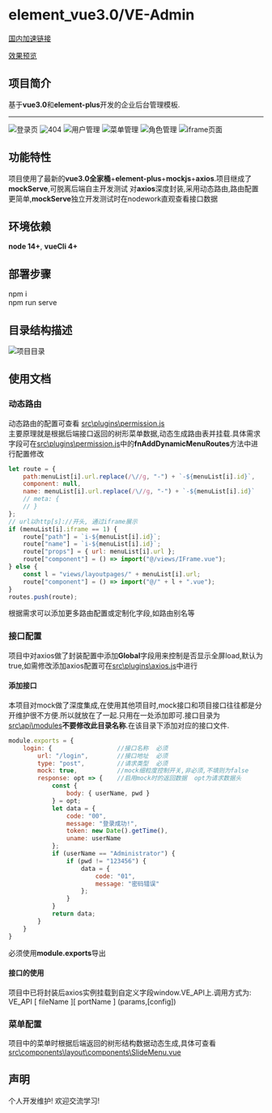 <!--
 * @Author: your name
 * @Date: 2021-01-07 09:49:49
 * @LastEditTime: 2021-03-17 15:52:04
 * @LastEditors: Please set LastEditors
 * @Description: In User Settings Edit
 * @FilePath: \element_vue3.0\README.md
-->

# element_vue3.0/VE-Admin

[国内加速链接](https://gitee.com/asaasa/element_vue3.0)

[效果预览](http://asaasa.gitee.io/xujianhua)

## 项目简介

基于**vue3.0**和**element-plus**开发的企业后台管理模板.
___
![登录页](./pvw/login-min.png)
![404](./pvw/404-min.png)
![用户管理](./pvw/user-min.png)
![菜单管理](./pvw/menu-min.png)
![角色管理](./pvw/role-min.png)
![iframe页面](./pvw/iframe-min.png)

## 功能特性

项目使用了最新的**vue3.0全家桶**+**element-plus**+**mockjs**+**axios**.项目继成了**mockServe**,可脱离后端自主开发测试
对**axios**深度封装,采用动态路由,路由配置更简单,**mockServe**独立开发测试时在nodework直观查看接口数据



## 环境依赖

**node 14+**, **vueCli 4+**

## 部署步骤

npm i  
npm run serve

## 目录结构描述

![项目目录](./pvw/01.png)

## 使用文档

### 动态路由

动态路由的配置可查看 [src\plugins\permission.js](src\plugins\permission.js)  
主要原理就是根据后端接口返回的树形菜单数据,动态生成路由表并挂载.具体需求字段可在[src\plugins\permission.js](src\plugins\permission.js)中的**fnAddDynamicMenuRoutes**方法中进行配置修改

~~~js
let route = {
    path:menuList[i].url.replace(/\//g, "-") + `-${menuList[i].id}`,
    component: null,
    name: menuList[i].url.replace(/\//g, "-") + `-${menuList[i].id}`
    // meta: {
    // }
};
// url以http[s]://开头, 通过iframe展示
if (menuList[i].iframe == 1) {
    route["path"] = `i-${menuList[i].id}`;
    route["name"] = `i-${menuList[i].id}`;
    route["props"] = { url: menuList[i].url };
    route["component"] = () => import("@/views/IFrame.vue");
} else {
    const l = "views/layoutpages/" + menuList[i].url;
    route["component"] = () => import("@/" + l + ".vue");
}
routes.push(route);
~~~

根据需求可以添加更多路由配置或定制化字段,如路由别名等

### 接口配置

项目中对axios做了封装配置中添加**Global**字段用来控制是否显示全屏load,默认为true,如需修改添加axios配置可在[src\plugins\axios.js](src\plugins\axios.js)中进行

#### 添加接口

本项目对mock做了深度集成,在使用其他项目时,mock接口和项目接口往往都是分开维护很不方便.所以就放在了一起.只用在一处添加即可.接口目录为[src\api\modules](src\api\modules)**不要修改此目录名称**.在该目录下添加对应的接口文件.

~~~js
module.exports = {
    login: {                  //接口名称  必须
        url: "/login",        //接口地址  必须
        type: "post",         //请求类型  必须
        mock: true,           //mock细粒度控制开关,非必须,不填则为false
        response: opt => {    //启用mock时的返回数据  opt为请求数据头
            const {
                body: { userName, pwd }
            } = opt;
            let data = {
                code: "00",
                message: "登录成功!",
                token: new Date().getTime(),
                uname: userName
            };
            if (userName == "Administrator") {
                if (pwd != "123456") {
                    data = {
                        code: "01",
                        message: "密码错误"
                    };
                }
            }
            return data;
        }
    }
}
~~~

必须使用**module.exports**导出

#### 接口的使用

项目中已将封装后axios实例挂载到自定义字段window.VE_API上.调用方式为:  
VE_API [ fileName ][ portName ] (params,[config])

### 菜单配置

项目中的菜单时根据后端返回的树形结构数据动态生成,具体可查看[src\components\layout\components\SlideMenu.vue](src\components\layout\components\SlideMenu.vue)

## 声明

个人开发维护! 欢迎交流学习!
